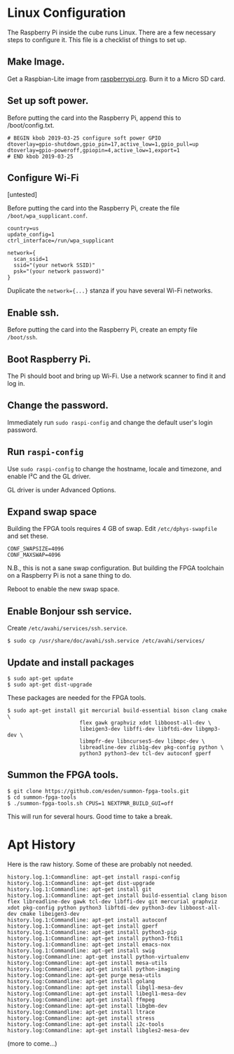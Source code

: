 # Linux Configuration

The Raspberry Pi inside the cube runs Linux.  There are
a few necessary steps to configure it.  This file is
a checklist of things to set up.

## Make Image.

Get a Raspbian-Lite image from
[raspberrypi.org](https://www.raspberrypi.org/downloads/).
Burn it to a Micro SD card.

## Set up soft power.

Before putting the card into the Raspberry Pi, append this to /boot/config.txt.

    # BEGIN kbob 2019-03-25 configure soft power GPIO
    dtoverlay=gpio-shutdown,gpio_pin=17,active_low=1,gpio_pull=up
    dtoverlay=gpio-poweroff,gpiopin=4,active_low=1,export=1
    # END kbob 2019-03-25

## Configure Wi-Fi

[untested]

Before putting the card into the Raspberry Pi, create the file
`/boot/wpa_supplicant.conf`.

    country=us
    update_config=1
    ctrl_interface=/run/wpa_supplicant

    network={
      scan_ssid=1
      ssid="(your network SSID)"
      psk="(your network password)"
    }

Duplicate the `network={...}` stanza if you have several Wi-Fi networks.

## Enable ssh.

Before putting the card into the Raspberry Pi, create an empty file
`/boot/ssh`.

## Boot Raspberry Pi.

The Pi should boot and bring up Wi-Fi.  Use a network scanner to find
it and log in.

## Change the password.

Immediately run `sudo raspi-config` and change the default user's
login password.

## Run `raspi-config`

Use `sudo raspi-config` to change the hostname, locale and timezone, and
enable I&sup2;C and the GL driver.

GL driver is under Advanced Options.

## Expand swap space

Building the FPGA tools requires 4 GB of swap.  Edit
`/etc/dphys-swapfile` and set these.

    CONF_SWAPSIZE=4096
    CONF_MAXSWAP=4096

N.B., this is not a sane swap configuration.  But building the FPGA toolchain
on a Raspberry Pi is not a sane thing to do.

Reboot to enable the new swap space.

## Enable Bonjour ssh service.

Create `/etc/avahi/services/ssh.service`.

    $ sudo cp /usr/share/doc/avahi/ssh.service /etc/avahi/services/

## Update and install packages

    $ sudo apt-get update
    $ sudo apt-get dist-upgrade

These packages are needed for the FPGA tools.

    $ sudo apt-get install git mercurial build-essential bison clang cmake \
                           flex gawk graphviz xdot libboost-all-dev \
                           libeigen3-dev libffi-dev libftdi-dev libgmp3-dev \
                           libmpfr-dev libncurses5-dev libmpc-dev \
                           libreadline-dev zlib1g-dev pkg-config python \
                           python3 python3-dev tcl-dev autoconf gperf


## Summon the FPGA tools.

    $ git clone https://github.com/esden/summon-fpga-tools.git
    $ cd summon-fpga-tools
    $ ./summon-fpga-tools.sh CPUS=1 NEXTPNR_BUILD_GUI=off

This will run for several hours.  Good time to take a break.


# Apt History

Here is the raw history.  Some of these are probably not needed.

```text
history.log.1:Commandline: apt-get install raspi-config
history.log.1:Commandline: apt-get dist-upgrade
history.log.1:Commandline: apt-get install git
history.log.1:Commandline: apt-get install build-essential clang bison flex libreadline-dev gawk tcl-dev libffi-dev git mercurial graphviz xdot pkg-config python python3 libftdi-dev python3-dev libboost-all-dev cmake libeigen3-dev
history.log.1:Commandline: apt-get install autoconf
history.log.1:Commandline: apt-get install gperf
history.log.1:Commandline: apt-get install python3-pip
history.log.1:Commandline: apt-get install python3-ftdi1
history.log.1:Commandline: apt-get install emacs-nox
history.log.1:Commandline: apt-get install swig
history.log:Commandline: apt-get install python-virtualenv
history.log:Commandline: apt-get install mesa-utils
history.log:Commandline: apt-get install python-imaging
history.log:Commandline: apt-get purge mesa-utils
history.log:Commandline: apt-get install golang
history.log:Commandline: apt-get install libgl1-mesa-dev
history.log:Commandline: apt-get install libegl1-mesa-dev
history.log:Commandline: apt-get install ffmpeg
history.log:Commandline: apt-get install libgbm-dev
history.log:Commandline: apt-get install ltrace
history.log:Commandline: apt-get install stress
history.log:Commandline: apt-get install i2c-tools
history.log:Commandline: apt-get install libgles2-mesa-dev
```

(more to come...)
